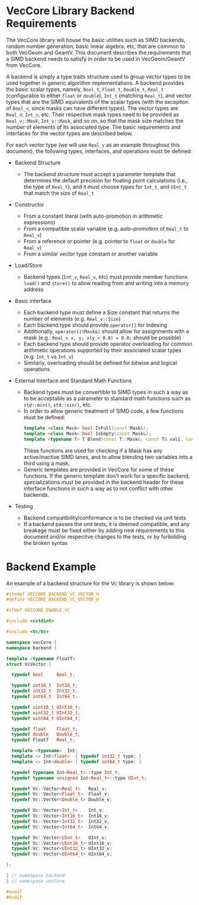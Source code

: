 VecCore Library Backend Requirements
====================================

The VecCore library will house the basic utilities such as SIMD backends, random
number generation, basic linear algebra, etc, that are common to both VecGeom
and GeantV. This document describes the requirements that a SIMD backend needs
to satisfy in order to be used in VecGeom/GeantV from VecCore.

A backend is simply a type traits structure used to group vector types to be
used together in generic algorithm implementations. A backend provides the basic
scalar types, namely, `Bool_t`, `Float_t`, `Double_t`, `Real_t` (configurable to either
`float` or `double`), `Int_t` (matching `Real_t`), and vector types that are the SIMD
equivalents of the scalar types (with the exception of `Bool_v`, since masks can
have different types). The vector types are `Real_`v, `Int_v`, etc. Their respective
mask types need to be provided as `Real_v::Mask`, `Int_v::Mask`, and so on, so that
the mask size matches the number of elements of its associated type. The basic
requirements and interfaces for the vector types are described below.

For each vector type (we will use `Real_v` as an example throughout this
document), the following types, interfaces, and operations must be defined:

- Backend Structure
  - The backend structure must accept a parameter template that determines
    the default precision for floating point calculations (i.e., the type
    of `Real_t`), and it must choose types for `Int_t`, and `UInt_t` that match
    the size of `Real_t`

- Constructor
  - From a constant literal (with auto-promotion in arithmetic expressions)
  - From a compatible scalar variable (e.g. auto-promotion of `Real_t` to `Real_v`)
  - From a reference or pointer (e.g. pointer to `float` or `double` for `Real_v`)
  - From a similar vector type constant or another variable

- Load/Store
  - Backend types (`Int_v`, `Real_v`, etc) must provide member functions `load()`
    and `store()` to allow reading from and writing into a memory address

- Basic interface
  - Each backend type must define a Size constant that returns the number of
    elements (e.g. `Real_v::Size`)
  - Each backend type should provide `operator[]` for indexing
  - Additionally, `operator()(Mask&)` should allow for assignments with a
    mask (e.g.: `Real_v x, y; x(y < 0.0) = 0.0;` should be possible)
  - Each backend type should provide operator overloading for common arithmetic
    operations supported by their associated scalar types (e.g. `Int_t` vs `Int_v`)
  - Similarly, overloading should be defined for bitwise and logical operations

- External Interface and Standard Math Functions
  - Backend types must be convertible to SIMD types in such a way as to be
    acceptable as a parameter to standard math functions such as `std::min()`,
    `std::sin()`, etc.
  - In order to allow generic treatment of SIMD code, a few functions must be defined:
    ```cpp
    template <class Mask> bool IsFull(const Mask&);
    template <class Mask> bool IsEmpty(const Mask&);
    template <typename T> T Blend(const T::Mask&, const T& val1, const T& val2);  
    ```
    These functions are used for checking if a Mask has any active/inactive SIMD
    lanes, and to allow blending two variables into a third using a mask.
  - Generic templates are provided in VecCore for some of these functions. If
    the generic template don't work for a specific backend, specializations must
    be provided in the backend header for these interface functions in such a way
    as to not conflict with other backends.

- Testing
  - Backend compatibility/conformance is to be checked via unit tests
  - If a backend passes the unit tests, it is deemed compatible, and any
    breakage must be fixed either by adding new requirements to this document
    and/or respecitve changes to the tests, or by forbidding the broken syntax

Backend Example
===============

An example of a backend structure for the Vc library is shown below:

```cpp
#ifndef VECCORE_BACKEND_VC_VECTOR_H
#define VECCORE_BACKEND_VC_VECTOR_H

#ifdef VECCORE_ENABLE_VC

#include <cstdint>

#include <Vc/Vc>

namespace vecCore {
namespace backend {

template <typename FloatT>
struct VcVector {

  typedef bool     Bool_t;

  typedef int16_t  Int16_t;
  typedef int32_t  Int32_t;
  typedef int64_t  Int64_t;

  typedef uint16_t UInt16_t;
  typedef uint32_t UInt32_t;
  typedef uint64_t UInt64_t;

  typedef float    Float_t;
  typedef double   Double_t;
  typedef FloatT   Real_t;

  template <typename>  Int;
  template <> Int<float>  { typedef int32_t type; }
  template <> Int<double> { typedef int64_t type; }

  typedef typename Int<Real_t>::type Int_t;
  typedef typename unsigned Int<Real_t>::type UInt_t;

  typedef Vc::Vector<Real_t>   Real_v;
  typedef Vc::Vector<Float_t>  Float_v;
  typedef Vc::Vector<Double_t> Double_v;

  typedef Vc::Vector<Int_t>    Int_v;
  typedef Vc::Vector<Int16_t>  Int16_v;
  typedef Vc::Vector<Int32_t>  Int32_v;
  typedef Vc::Vector<Int64_t>  Int64_v;

  typedef Vc::Vector<UInt_t>   UInt_v;
  typedef Vc::Vector<UInt16_t> UInt16_v;
  typedef Vc::Vector<UInt32_t> UInt32_v;
  typedef Vc::Vector<UInt64_t> UInt64_v;

};

} // namespace backend
} // namespace vecCore

#endif
#endif
```
